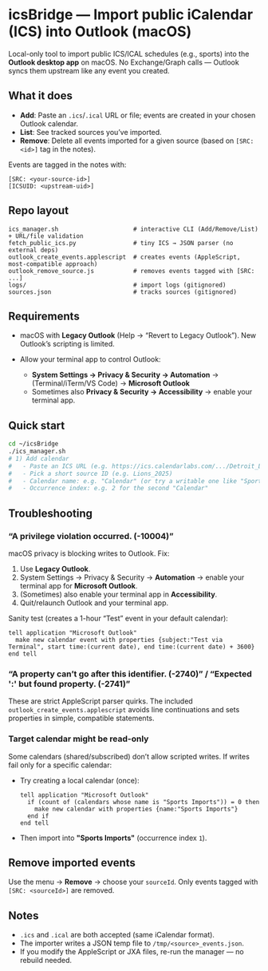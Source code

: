 # icsBridge — Import public iCalendar (ICS) into Outlook (macOS)

Local-only tool to import public ICS/ICAL schedules (e.g., sports) into the **Outlook desktop app** on macOS.
No Exchange/Graph calls — Outlook syncs them upstream like any event you created.

## What it does

* **Add**: Paste an `.ics`/`.ical` URL or file; events are created in your chosen Outlook calendar.
* **List**: See tracked sources you’ve imported.
* **Remove**: Delete all events imported for a given source (based on `[SRC: <id>]` tag in the notes).

Events are tagged in the notes with:

```
[SRC: <your-source-id>]
[ICSUID: <upstream-uid>]
```

## Repo layout

```
ics_manager.sh                     # interactive CLI (Add/Remove/List) + URL/file validation
fetch_public_ics.py                # tiny ICS → JSON parser (no external deps)
outlook_create_events.applescript  # creates events (AppleScript, most-compatible approach)
outlook_remove_source.js           # removes events tagged with [SRC: ...]
logs/                              # import logs (gitignored)
sources.json                       # tracks sources (gitignored)
```

## Requirements

* macOS with **Legacy Outlook** (Help → “Revert to Legacy Outlook”). New Outlook’s scripting is limited.
* Allow your terminal app to control Outlook:

  * **System Settings → Privacy & Security → Automation** → (Terminal/iTerm/VS Code) → **Microsoft Outlook**
  * Sometimes also **Privacy & Security → Accessibility** → enable your terminal app.

## Quick start

```bash
cd ~/icsBridge
./ics_manager.sh
# 1) Add calendar
#   - Paste an ICS URL (e.g. https://ics.calendarlabs.com/.../Detroit_Lions_Schedule.ics) or file path
#   - Pick a short source ID (e.g. Lions_2025)
#   - Calendar name: e.g. "Calendar" (or try a writable one like "Sports Imports")
#   - Occurrence index: e.g. 2 for the second "Calendar"
```

## Troubleshooting

### “A privilege violation occurred. (-10004)”

macOS privacy is blocking writes to Outlook. Fix:

1. Use **Legacy Outlook**.
2. System Settings → Privacy & Security → **Automation** → enable your terminal app for **Microsoft Outlook**.
3. (Sometimes) also enable your terminal app in **Accessibility**.
4. Quit/relaunch Outlook and your terminal app.

Sanity test (creates a 1-hour “Test” event in your default calendar):

```applescript
tell application "Microsoft Outlook"
  make new calendar event with properties {subject:"Test via Terminal", start time:(current date), end time:(current date) + 3600}
end tell
```

### “A property can’t go after this identifier. (-2740)” / “Expected ':' but found property. (-2741)”

These are strict AppleScript parser quirks. The included `outlook_create_events.applescript` avoids line continuations and sets properties in simple, compatible statements.

### Target calendar might be read-only

Some calendars (shared/subscribed) don’t allow scripted writes. If writes fail only for a specific calendar:

* Try creating a local calendar (once):

  ```applescript
  tell application "Microsoft Outlook"
    if (count of (calendars whose name is "Sports Imports")) = 0 then
      make new calendar with properties {name:"Sports Imports"}
    end if
  end tell
  ```
* Then import into **"Sports Imports"** (occurrence index `1`).

## Remove imported events

Use the menu → **Remove** → choose your `sourceId`.
Only events tagged with `[SRC: <sourceId>]` are removed.

## Notes

* `.ics` and `.ical` are both accepted (same iCalendar format).
* The importer writes a JSON temp file to `/tmp/<source>_events.json`.
* If you modify the AppleScript or JXA files, re-run the manager — no rebuild needed.

